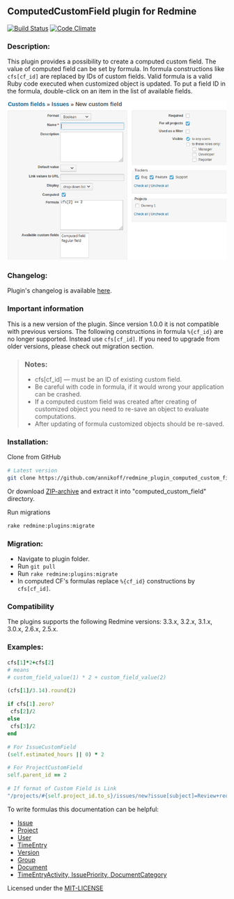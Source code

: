 ## ComputedCustomField plugin for Redmine

[![Build Status](https://travis-ci.org/annikoff/redmine_plugin_computed_custom_field.svg?branch=master)](https://travis-ci.org/annikoff/redmine_plugin_computed_custom_field)
[![Code Climate](https://codeclimate.com/github/annikoff/redmine_plugin_computed_custom_field/badges/gpa.svg)](https://codeclimate.com/github/annikoff/redmine_plugin_computed_custom_field)

### Description:

This plugin provides a possibility to create a computed custom field. 
The value of computed field can be set by formula. 
In formula constructions like `cfs[cf_id]` are replaced by IDs of custom fields. 
Valid formula is a valid Ruby code executed when customized object is updated. 
To put a field ID in the formula, double-click on an item in the list of available fields.


![ComputedCustomField plugin for Redmine](https://raw.githubusercontent.com/annikoff/images/master/redmine_plugin_computed_custom_field_v_1_0_0.png)

### Changelog:

Plugin's changelog is available [here](CHANGELOG.md).

### Important information

This is a new version of the plugin. Since version 1.0.0 it is not compatible with previous versions.
The following constructions in formula `%{cf_id}` are no longer supported. Instead use `cfs[cf_id]`.
If you need to upgrade from older versions, please check out migration section.

> ### Notes:
> - cfs[cf_id] &mdash; must be an ID of existing custom field.
> - Be careful with code in formula, if it would wrong your application can be crashed.
> - If a computed custom field was created after creating of customized object you need to re-save an object to evaluate computations.
> - After updating of formula customized objects should be re-saved.

### Installation:

Clone from GitHub
```sh
# Latest version
git clone https://github.com/annikoff/redmine_plugin_computed_custom_field.git computed_custom_field
```

Or download [ZIP-archive](https://github.com/annikoff/redmine_plugin_computed_custom_field/archive/master.zip) and extract it into "computed_custom_field" directory.

Run migrations
```sh
rake redmine:plugins:migrate
```

### Migration:
- Navigate to plugin folder.
- Run `git pull`
- Run `rake redmine:plugins:migrate`
- In computed CF's formulas replace `%{cf_id}` constructions by `cfs[cf_id]`.

### Compatibility

The plugins supports the following Redmine versions: 3.3.x, 3.2.x, 3.1.x, 3.0.x, 2.6.x, 2.5.x.

### Examples:
```ruby
cfs[1]*2+cfs[2]
# means 
# custom_field_value(1) * 2 + custom_field_value(2)
```

```ruby
(cfs[1]/3.14).round(2)
```

```ruby
if cfs[1].zero?
 cfs[2]/2
else
 cfs[3]/2
end
```

```ruby
# For IssueCustomField 
(self.estimated_hours || 0) * 2
```

```ruby
# For ProjectCustomField 
self.parent_id == 2
```

```ruby
# If format of Custom Field is Link
"/projects/#{self.project_id.to_s}/issues/new?issue[subject]=Review+request+[##{self.id.to_s} #{self.subject}]&issue[tracker_id]=3"
```

To write formulas this documentation can be helpful:
- [Issue](http://www.rubydoc.info/github/edavis10/redmine/Issue)
- [Project](http://www.rubydoc.info/github/edavis10/redmine/Project)
- [User](http://www.rubydoc.info/github/edavis10/redmine/User)
- [TimeEntry](http://www.rubydoc.info/github/edavis10/redmine/TimeEntry)
- [Version](http://www.rubydoc.info/github/edavis10/redmine/Version)
- [Group](http://www.rubydoc.info/github/edavis10/redmine/Group)
- [Document](http://www.rubydoc.info/github/edavis10/redmine/Document)
- [TimeEntryActivity, IssuePriority, DocumentCategory](http://www.rubydoc.info/github/edavis10/redmine/Enumeration)

Licensed under the [MIT-LICENSE](MIT-LICENSE)
